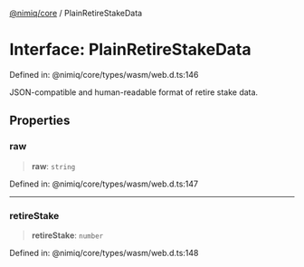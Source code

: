 [@nimiq/core](../globals.md) / PlainRetireStakeData

# Interface: PlainRetireStakeData

Defined in: @nimiq/core/types/wasm/web.d.ts:146

JSON-compatible and human-readable format of retire stake data.

## Properties

### raw

> **raw**: `string`

Defined in: @nimiq/core/types/wasm/web.d.ts:147

***

### retireStake

> **retireStake**: `number`

Defined in: @nimiq/core/types/wasm/web.d.ts:148
